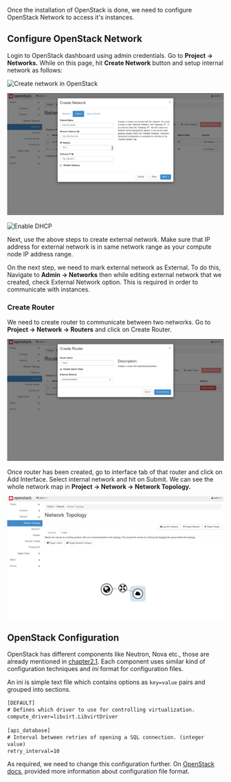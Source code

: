 Once the installation of OpenStack is done, we need to configure
OpenStack Network to access it's instances.

## Configure OpenStack Network

Login to OpenStack dashboard using admin credentials. Go to **Project
&rarr; Networks.** While on this page, hit **Create Network** button and
setup internal network as follows:

![Create network in
OpenStack](../images/chapter2/Create_Network_step1.png "Create network
in OpenStack")

![Create subnet for network](../images/chapter2/Create_Network_step2.png
"Create subnet for network")

![Enable DHCP](../images/chapter2/Create_Network_step3.png "Enable
DHCP")

Next, use the above steps to create external network. Make sure that IP
address for external network is in same network range as your compute
node IP address range.

On the next step, we need to mark external network as External. To do
this, Navigate to **Admin &rarr; Networks** then while editing external
network that we created, check External Network option. This is required
in order to communicate with instances.

### Create Router

We need to create router to communicate between two networks. Go to
**Project &rarr; Network &rarr; Routers** and click on Create Router.

![Create Router](../images/chapter2/Create_Router.png "Create Router")

Once router has been created, go to interface tab of that router and
click on Add Interface. Select internal network and hit on Submit. We
can see the whole network map in **Project &rarr; Network &rarr; Network
Topology.**

![Network Map](../images/chapter2/Network_Map.png "Network Map")


## OpenStack Configuration

OpenStack has different components like Neutron, Nova etc., those are
already mentioned in [chapter2.1](openstack_info.md). Each component
uses similar kind of configuration techniques and _ini_ format for
configuration files.

An ini is simple text file which contains options as `key=value` pairs
and grouped into sections.

```
[DEFAULT]
# Defines which driver to use for controlling virtualization.
compute_driver=libvirt.LibvirtDriver

[api_database]
# Interval between retries of opening a SQL connection. (integer value)
retry_interval=10

```

As required, we need to change this configuration further. On [OpenStack
docs](https://docs.openstack.org/ocata/config-reference/config-format.html),
provided more information about configuration file format.
